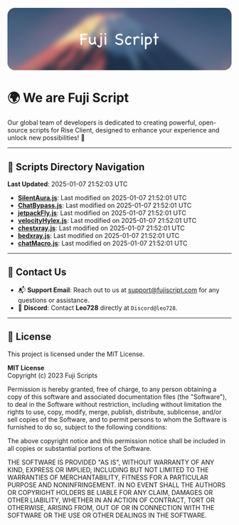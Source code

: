 ![Banner](.github/b.webp)

# 🌍 **We are Fuji Script**

Our global team of developers is dedicated to creating powerful, open-source scripts for Rise Client, designed to enhance your experience and unlock new possibilities! 🌟

---
<!-- SCRIPTS_NAVIGATION_START -->
## 📂 **Scripts Directory Navigation**

**Last Updated**: 2025-01-07 21:52:03 UTC

- **[SilentAura.js](scripts/SilentAura.js)**: Last modified on 2025-01-07 21:52:01 UTC
- **[ChatBypass.js](scripts/ChatBypass.js)**: Last modified on 2025-01-07 21:52:01 UTC
- **[jetpackFly.js](scripts/jetpackFly.js)**: Last modified on 2025-01-07 21:52:01 UTC
- **[velocityHylex.js](scripts/velocityHylex.js)**: Last modified on 2025-01-07 21:52:01 UTC
- **[chestxray.js](scripts/chestxray.js)**: Last modified on 2025-01-07 21:52:01 UTC
- **[bedxray.js](scripts/bedxray.js)**: Last modified on 2025-01-07 21:52:01 UTC
- **[chatMacro.js](scripts/chatMacro.js)**: Last modified on 2025-01-07 21:52:01 UTC

<!-- SCRIPTS_NAVIGATION_END -->

---

## 💬 **Contact Us**  
- 📬 **Support Email**: Reach out to us at [support@fujiscript.com](mailto:support@fujiscript.com) for any questions or assistance.  
- 💬 **Discord**: Contact **Leo728** directly at `Discord@leo728`.

---

## 📜 **License**

This project is licensed under the MIT License.  

**MIT License**  
Copyright (c) 2023 Fuji Scripts  

Permission is hereby granted, free of charge, to any person obtaining a copy of this software and associated documentation files (the "Software"), to deal in the Software without restriction, including without limitation the rights to use, copy, modify, merge, publish, distribute, sublicense, and/or sell copies of the Software, and to permit persons to whom the Software is furnished to do so, subject to the following conditions:  

The above copyright notice and this permission notice shall be included in all copies or substantial portions of the Software.  

THE SOFTWARE IS PROVIDED "AS IS", WITHOUT WARRANTY OF ANY KIND, EXPRESS OR IMPLIED, INCLUDING BUT NOT LIMITED TO THE WARRANTIES OF MERCHANTABILITY, FITNESS FOR A PARTICULAR PURPOSE AND NONINFRINGEMENT. IN NO EVENT SHALL THE AUTHORS OR COPYRIGHT HOLDERS BE LIABLE FOR ANY CLAIM, DAMAGES OR OTHER LIABILITY, WHETHER IN AN ACTION OF CONTRACT, TORT OR OTHERWISE, ARISING FROM, OUT OF OR IN CONNECTION WITH THE SOFTWARE OR THE USE OR OTHER DEALINGS IN THE SOFTWARE.  
